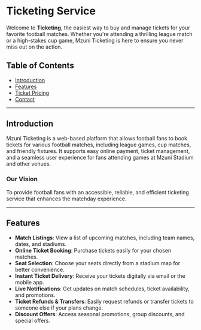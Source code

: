 # Ticketing Service

Welcome to **Ticketing**, the easiest way to buy and manage tickets for your favorite football matches. Whether you're attending a thrilling league match or a high-stakes cup game, Mzuni Ticketing is here to ensure you never miss out on the action.

## Table of Contents
- [Introduction](#introduction)
- [Features](#features)
- [Ticket Pricing](#ticket-pricing)
- [Contact](#contact)

---

## Introduction

Mzuni Ticketing is a web-based platform that allows football fans to book tickets for various football matches, including league games, cup matches, and friendly fixtures. It supports easy online payment, ticket management, and a seamless user experience for fans attending games at Mzuni Stadium and other venues.

### Our Vision
To provide football fans with an accessible, reliable, and efficient ticketing service that enhances the matchday experience.

---

## Features

- **Match Listings**: View a list of upcoming matches, including team names, dates, and stadiums.
- **Online Ticket Booking**: Purchase tickets easily for your chosen matches.
- **Seat Selection**: Choose your seats directly from a stadium map for better convenience.
- **Instant Ticket Delivery**: Receive your tickets digitally via email or the mobile app.
- **Live Notifications**: Get updates on match schedules, ticket availability, and promotions.
- **Ticket Refunds & Transfers**: Easily request refunds or transfer tickets to someone else if your plans change.
- **Discount Offers**: Access seasonal promotions, group discounts, and special offers.
